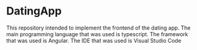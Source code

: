 # DatingApp

This repository intended to implement the frontend of the dating app. The main programming language that was used is typescript. 
The framework that was used is Angular. The IDE that was used is Visual Studio Code
